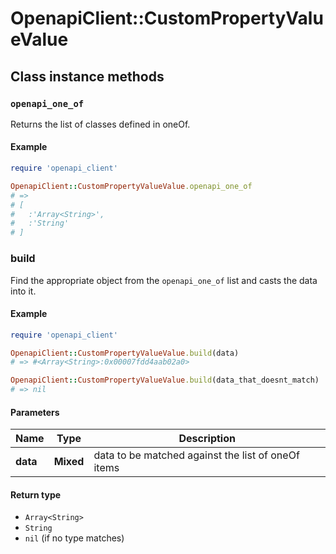 # OpenapiClient::CustomPropertyValueValue

## Class instance methods

### `openapi_one_of`

Returns the list of classes defined in oneOf.

#### Example

```ruby
require 'openapi_client'

OpenapiClient::CustomPropertyValueValue.openapi_one_of
# =>
# [
#   :'Array<String>',
#   :'String'
# ]
```

### build

Find the appropriate object from the `openapi_one_of` list and casts the data into it.

#### Example

```ruby
require 'openapi_client'

OpenapiClient::CustomPropertyValueValue.build(data)
# => #<Array<String>:0x00007fdd4aab02a0>

OpenapiClient::CustomPropertyValueValue.build(data_that_doesnt_match)
# => nil
```

#### Parameters

| Name | Type | Description |
| ---- | ---- | ----------- |
| **data** | **Mixed** | data to be matched against the list of oneOf items |

#### Return type

- `Array<String>`
- `String`
- `nil` (if no type matches)

